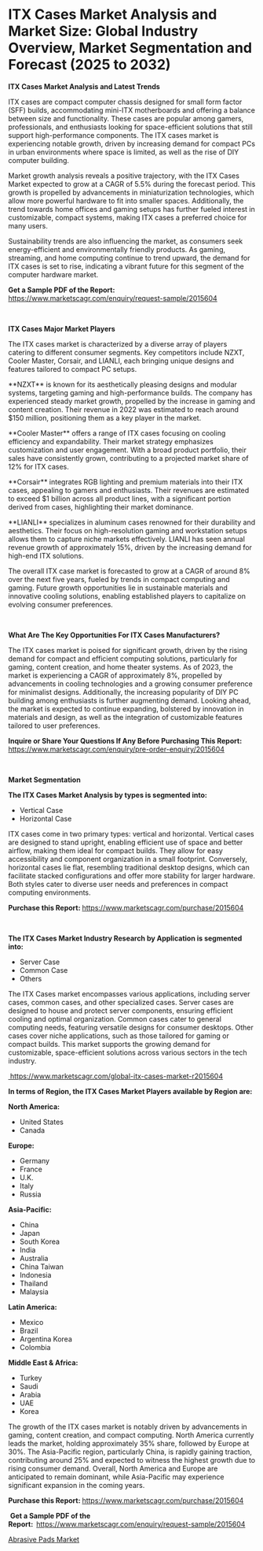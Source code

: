 <p><h1>ITX Cases Market Analysis and Market Size: Global Industry Overview, Market Segmentation and Forecast (2025 to 2032)</h1></p><p><strong>ITX Cases Market Analysis and Latest Trends</strong></p>
<p><p>ITX cases are compact computer chassis designed for small form factor (SFF) builds, accommodating mini-ITX motherboards and offering a balance between size and functionality. These cases are popular among gamers, professionals, and enthusiasts looking for space-efficient solutions that still support high-performance components. The ITX cases market is experiencing notable growth, driven by increasing demand for compact PCs in urban environments where space is limited, as well as the rise of DIY computer building.</p><p>Market growth analysis reveals a positive trajectory, with the ITX Cases Market expected to grow at a CAGR of 5.5% during the forecast period. This growth is propelled by advancements in miniaturization technologies, which allow more powerful hardware to fit into smaller spaces. Additionally, the trend towards home offices and gaming setups has further fueled interest in customizable, compact systems, making ITX cases a preferred choice for many users. </p><p>Sustainability trends are also influencing the market, as consumers seek energy-efficient and environmentally friendly products. As gaming, streaming, and home computing continue to trend upward, the demand for ITX cases is set to rise, indicating a vibrant future for this segment of the computer hardware market.</p></p>
<p><strong>Get a Sample PDF of the Report:&nbsp;</strong> <a href="https://www.marketscagr.com/enquiry/request-sample/2015604?utm_campaign=1944&utm_medium=2&utm_source=Github&utm_content=ia&utm_term=08022025&utm_id=itx-cases">https://www.marketscagr.com/enquiry/request-sample/2015604</a></p>
<p>&nbsp;</p>
<p><strong>ITX Cases Major Market Players</strong></p>
<p><p>The ITX cases market is characterized by a diverse array of players catering to different consumer segments. Key competitors include NZXT, Cooler Master, Corsair, and LIANLI, each bringing unique designs and features tailored to compact PC setups.</p><p>**NZXT** is known for its aesthetically pleasing designs and modular systems, targeting gaming and high-performance builds. The company has experienced steady market growth, propelled by the increase in gaming and content creation. Their revenue in 2022 was estimated to reach around $150 million, positioning them as a key player in the market.</p><p>**Cooler Master** offers a range of ITX cases focusing on cooling efficiency and expandability. Their market strategy emphasizes customization and user engagement. With a broad product portfolio, their sales have consistently grown, contributing to a projected market share of 12% for ITX cases.</p><p>**Corsair** integrates RGB lighting and premium materials into their ITX cases, appealing to gamers and enthusiasts. Their revenues are estimated to exceed $1 billion across all product lines, with a significant portion derived from cases, highlighting their market dominance.</p><p>**LIANLI** specializes in aluminum cases renowned for their durability and aesthetics. Their focus on high-resolution gaming and workstation setups allows them to capture niche markets effectively. LIANLI has seen annual revenue growth of approximately 15%, driven by the increasing demand for high-end ITX solutions.</p><p>The overall ITX case market is forecasted to grow at a CAGR of around 8% over the next five years, fueled by trends in compact computing and gaming. Future growth opportunities lie in sustainable materials and innovative cooling solutions, enabling established players to capitalize on evolving consumer preferences.</p></p>
<p>&nbsp;</p>
<p><strong>What Are The Key Opportunities For ITX Cases Manufacturers?</strong></p>
<p><p>The ITX cases market is poised for significant growth, driven by the rising demand for compact and efficient computing solutions, particularly for gaming, content creation, and home theater systems. As of 2023, the market is experiencing a CAGR of approximately 8%, propelled by advancements in cooling technologies and a growing consumer preference for minimalist designs. Additionally, the increasing popularity of DIY PC building among enthusiasts is further augmenting demand. Looking ahead, the market is expected to continue expanding, bolstered by innovation in materials and design, as well as the integration of customizable features tailored to user preferences.</p></p>
<p><strong>Inquire or Share Your Questions If Any Before Purchasing This Report:</strong> <a href="https://www.marketscagr.com/enquiry/pre-order-enquiry/2015604?utm_campaign=1944&utm_medium=2&utm_source=Github&utm_content=ia&utm_term=08022025&utm_id=itx-cases">https://www.marketscagr.com/enquiry/pre-order-enquiry/2015604</a></p>
<p>&nbsp;</p>
<p><strong>Market Segmentation</strong></p>
<p><strong>The ITX Cases Market Analysis by types is segmented into:</strong></p>
<p><ul><li>Vertical Case</li><li>Horizontal Case</li></ul></p>
<p><p>ITX cases come in two primary types: vertical and horizontal. Vertical cases are designed to stand upright, enabling efficient use of space and better airflow, making them ideal for compact builds. They allow for easy accessibility and component organization in a small footprint. Conversely, horizontal cases lie flat, resembling traditional desktop designs, which can facilitate stacked configurations and offer more stability for larger hardware. Both styles cater to diverse user needs and preferences in compact computing environments.</p></p>
<p><strong>Purchase this Report:&nbsp;</strong><a href="https://www.marketscagr.com/purchase/2015604?utm_campaign=1944&utm_medium=2&utm_source=Github&utm_content=ia&utm_term=08022025&utm_id=itx-cases">https://www.marketscagr.com/purchase/2015604</a></p>
<p>&nbsp;</p>
<p><strong>The ITX Cases Market Industry Research by Application is segmented into:</strong></p>
<p><ul><li>Server Case</li><li>Common Case</li><li>Others</li></ul></p>
<p><p>The ITX Cases market encompasses various applications, including server cases, common cases, and other specialized cases. Server cases are designed to house and protect server components, ensuring efficient cooling and optimal organization. Common cases cater to general computing needs, featuring versatile designs for consumer desktops. Other cases cover niche applications, such as those tailored for gaming or compact builds. This market supports the growing demand for customizable, space-efficient solutions across various sectors in the tech industry.</p></p>
<p><a href="https://www.marketscagr.com/global-itx-cases-market-r2015604?utm_campaign=1944&utm_medium=2&utm_source=Github&utm_content=ia&utm_term=08022025&utm_id=itx-cases">&nbsp;https://www.marketscagr.com/global-itx-cases-market-r2015604</a></p>
<p><strong>In terms of Region, the ITX Cases Market Players available by Region are:</strong></p>
<p>
    <p> <strong> North America: </strong>
        <ul>
            <li>United States</li>
            <li>Canada</li>
        </ul>
        </p> 
    <p> <strong> Europe: </strong>
        <ul>
            <li>Germany</li>
            <li>France</li>
            <li>U.K.</li>
            <li>Italy</li>
            <li>Russia</li>
        </ul>
        </p> 
    <p> <strong> Asia-Pacific: </strong>
        <ul>
            <li>China</li>
            <li>Japan</li>
            <li>South Korea</li>
            <li>India</li>
            <li>Australia</li>
            <li>China Taiwan</li>
            <li>Indonesia</li>
            <li>Thailand</li>
            <li>Malaysia</li>
        </ul>
        </p> 
    <p> <strong> Latin America: </strong>
        <ul>
            <li>Mexico</li>
            <li>Brazil</li>
            <li>Argentina Korea</li>
            <li>Colombia</li>
        </ul>
        </p> 
    <p> <strong> Middle East & Africa: </strong>
        <ul>
            <li>Turkey</li>
            <li>Saudi</li>
            <li>Arabia</li>
            <li>UAE</li>
            <li>Korea</li>
        </ul>
    </p>
    </p>
<p><p>The growth of the ITX cases market is notably driven by advancements in gaming, content creation, and compact computing. North America currently leads the market, holding approximately 35% share, followed by Europe at 30%. The Asia-Pacific region, particularly China, is rapidly gaining traction, contributing around 25% and expected to witness the highest growth due to rising consumer demand. Overall, North America and Europe are anticipated to remain dominant, while Asia-Pacific may experience significant expansion in the coming years.</p></p>
<p><strong>Purchase this Report: </strong><a href="https://www.marketscagr.com/purchase/2015604?utm_campaign=1944&utm_medium=2&utm_source=Github&utm_content=ia&utm_term=08022025&utm_id=itx-cases">https://www.marketscagr.com/purchase/2015604</a></p>
<p>&nbsp;<strong>Get a Sample PDF of the Report:&nbsp;&nbsp;</strong><a href="https://www.marketscagr.com/enquiry/request-sample/2015604?utm_campaign=1944&utm_medium=2&utm_source=Github&utm_content=ia&utm_term=08022025&utm_id=itx-cases">https://www.marketscagr.com/enquiry/request-sample/2015604</a></p>
<p><strong></strong></p>
<p><p><a href="https://github.com/MarciaRunte/Market-Research-Report-List-1/blob/main/abrasive-pads-market.md?utm_campaign=1944&utm_medium=2&utm_source=Github&utm_content=ia&utm_term=08022025&utm_id=itx-cases">Abrasive Pads Market</a></p></p>